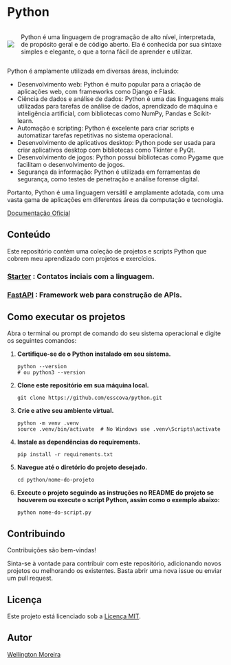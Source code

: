 # Python

<div style="display:flex; align-items:center; gap:1rem">
    <img src="https://s3.dualstack.us-east-2.amazonaws.com/pythondotorg-assets/media/files/python-logo-only.svg"/>
    <p>Python é uma linguagem de programação de alto nível, interpretada, de propósito geral e de código aberto. Ela é conhecida por sua sintaxe simples e elegante, o que a torna fácil de aprender e utilizar.
    </p>
</div>

Python é amplamente utilizada em diversas áreas, incluindo:

- Desenvolvimento web: Python é muito popular para a criação de aplicações web, com frameworks como Django e Flask.
- Ciência de dados e análise de dados: Python é uma das linguagens mais utilizadas para tarefas de análise de dados, aprendizado de máquina e inteligência artificial, com bibliotecas como NumPy, Pandas e Scikit-learn.
- Automação e scripting: Python é excelente para criar scripts e automatizar tarefas repetitivas no sistema operacional.
- Desenvolvimento de aplicativos desktop: Python pode ser usada para criar aplicativos desktop com bibliotecas como Tkinter e PyQt.
- Desenvolvimento de jogos: Python possui bibliotecas como Pygame que facilitam o desenvolvimento de jogos.
- Segurança da informação: Python é utilizada em ferramentas de segurança, como testes de penetração e análise forense digital.

Portanto, Python é uma linguagem versátil e amplamente adotada, com uma vasta gama de aplicações em diferentes áreas da computação e tecnologia.

[Documentação Oficial](https://docs.python.org/3/)

## Conteúdo
Este repositório contém uma coleção de projetos e scripts Python que cobrem meu aprendizado com projetos e exercícios.

### [Starter](./starter/README.md) : Contatos inciais com a linguagem.
### [FastAPI](./fastapi/) : Framework web para construção de APIs.

## Como executar os projetos
Abra o terminal ou prompt de comando do seu sistema operacional e digite os seguintes comandos:

1. **Certifique-se de o Python instalado em seu sistema.**

    ```shell
    python --version
    # ou python3 --version
    ```

2. **Clone este repositório em sua máquina local.**

    ```shell
    git clone https://github.com/esscova/python.git
    ```

3. **Crie e ative seu ambiente virtual.**

    ```shell
    python -m venv .venv
    source .venv/bin/activate  # No Windows use .venv\Scripts\activate
    ```
4. **Instale as dependências do requirements.**

    ```shell
    pip install -r requirements.txt
    ```
5. **Navegue até o diretório do projeto desejado.**

    ```shell
    cd python/nome-do-projeto
    ```
6. **Execute o projeto seguindo as instruções no README do projeto se houverem ou execute o script Python, assim como o exemplo abaixo:**

    ```shell
    python nome-do-script.py
    ```

## Contribuindo

Contribuições são bem-vindas!

Sinta-se à vontade para contribuir com este repositório, adicionando novos projetos ou melhorando os existentes. Basta abrir uma nova issue ou enviar um pull request.

## Licença

Este projeto está licenciado sob a [Licença MIT](LICENSE).

## Autor

[Wellington Moreira](https://github.com/esscova)